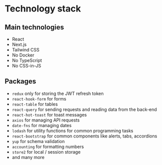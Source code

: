 # Technology stack

## Main technologies

- React
- Next.js
- Tailwind CSS
- No Docker
- No TypeScript
- No CSS-in-JS

## Packages

- `redux` only for storing the JWT refresh token
- `react-hook-form` for forms
- `react-table` for tables
- `react-query` for sending requests and reading data from the back-end
- `react-hot-toast` for toast messages
- `axios` for managing API requests
- `date-fns` for managing dates
- `lodash` for utility functions for common programming tasks
- `react-bootstrap` for common components like alerts, tabs, accordions
- `yup` for schema validation
- `accounting` for formatting numbers
- `store2` for local / session storage
- and many more
